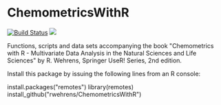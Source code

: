 # ChemometricsWithR
[![Build Status](https://travis-ci.org/rwehrens/ChemometricsWithR.svg?branch=master)](https://travis-ci.org/rwehrens/ChemometricsWithR)
[![](http://www.r-pkg.org/badges/version/ChemometricsWithR)](http://www.r-pkg.org/pkg/ChemometricsWithR)


Functions, scripts and data sets accompanying the book "Chemometrics
with R - Multivariate Data Analysis in the Natural Sciences and Life
Sciences" by R. Wehrens, Springer UseR! Series, 2nd edition.

Install this package by issuing the following lines from an R console:

install.packages("remotes")
library(remotes)
install_github("rwehrens/ChemometricsWithR")
